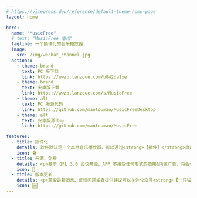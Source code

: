 ```yaml
---
# https://vitepress.dev/reference/default-theme-home-page
layout: home

hero:
  name: "MusicFree"
  # text: "MusicFree 站点"
  tagline: 一个插件化的音乐播放器
  image:
    src: /img/wechat_channel.jpg
  actions:
    - theme: brand
      text: PC 版下载
      link: https://wwzb.lanzoue.com/b042da1xe
    - theme: brand
      text: 安卓版下载
      link: https://wwzb.lanzoue.com/s/MusicFree
    - theme: alt
      text: PC 版源代码
      link: https://github.com/maotoumao/MusicFreeDesktop
    - theme: alt
      text: 安卓版源代码
      link: https://github.com/maotoumao/MusicFree

features:
  - title: 插件化
    details: 软件默认是一个本地音乐播放器，可以通过<strong>【插件】</strong>自定义源。
    icon: 🛠️
  - title: 开源，免费
    details: <p>基于 GPL 3.0 协议开源，APP 不接受任何形式的商用&内置广告，将会一直保持免费，仅供学习参考。</p><br /><p><strong>如遇到付费购买或 APP 内付费版本，请勿购买！！！</strong></p>
    icon: 💖
  - title: 版本更新
    details: <p>获取最新消息、反馈问题或者提供建议可以关注公众号<strong>【一只猫头猫】</strong>。</p><p>不定期更新（尽量保证更新频率）。</p><br /><p><strong>除公众号及 Github 外，无任何发布渠道；如在应用市场或其他途径发现同名应用请谨慎下载，防止上当受骗！！！</strong></p>
    icon: 🆕
---
```

